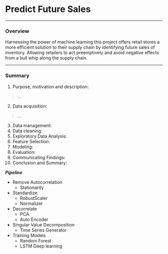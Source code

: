 # Predict Future Sales  
--- 
### Overview
Harnessing the power of machine learning this project offers retail stores a more efficient solution to their supply chain by identifying future sales of inventory. Allowing retailers to act preemptively and avoid negative effects from a bull whip along the supply chain. 

---
### Summary
1. Purpose, motivation and description: 
> ...
2. Data acquisition:  
> ...
3. Data management:  
4. Data cleaning:  
5. Exploratory Data Analysis:  
6. Feature Selection:  
7. Modeling:  
8. Evaluation:  
9. Communicating Findings: 
10. Conclusion and Summary:  


___Pipeline___ 
- Remove Autocorrelation
  - Stationarity
- Standardize
  - RobustScaler
  - Normalizer
- Decorrelate
  - PCA
  - Auto Encoder
- Singular Value Decomposition
  - Time Series Generator
- Training Models  
  - Random Forest
  - LSTM Deep learning



